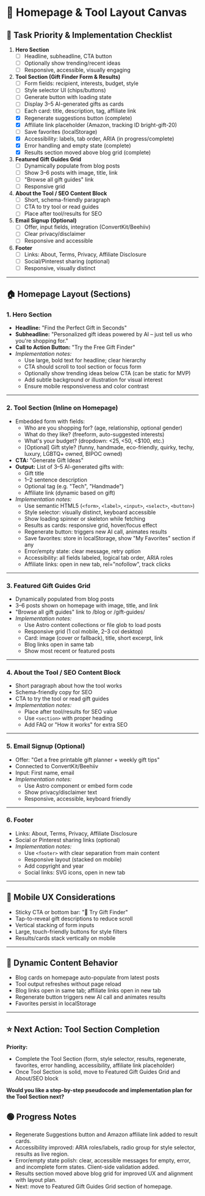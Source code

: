 # 🧩 Homepage & Tool Layout Canvas

## 🚦 Task Priority & Implementation Checklist

1. **Hero Section**
   - [ ] Headline, subheadline, CTA button
   - [ ] Optionally show trending/recent ideas
   - [ ] Responsive, accessible, visually engaging
2. **Tool Section (Gift Finder Form & Results)**
   - [ ] Form fields: recipient, interests, budget, style
   - [ ] Style selector UI (chips/buttons)
   - [ ] Generate button with loading state
   - [ ] Display 3–5 AI-generated gifts as cards
   - [ ] Each card: title, description, tag, affiliate link
   - [x] Regenerate suggestions button (complete)
   - [x] Affiliate link placeholder (Amazon, tracking ID bright-gift-20)
   - [ ] Save favorites (localStorage)
   - [x] Accessibility: labels, tab order, ARIA (in progress/complete)
   - [x] Error handling and empty state (complete)
   - [x] Results section moved above blog grid (complete)
3. **Featured Gift Guides Grid**
   - [ ] Dynamically populate from blog posts
   - [ ] Show 3–6 posts with image, title, link
   - [ ] "Browse all gift guides" link
   - [ ] Responsive grid
4. **About the Tool / SEO Content Block**
   - [ ] Short, schema-friendly paragraph
   - [ ] CTA to try tool or read guides
   - [ ] Place after tool/results for SEO
5. **Email Signup (Optional)**
   - [ ] Offer, input fields, integration (ConvertKit/Beehiiv)
   - [ ] Clear privacy/disclaimer
   - [ ] Responsive and accessible
6. **Footer**
   - [ ] Links: About, Terms, Privacy, Affiliate Disclosure
   - [ ] Social/Pinterest sharing (optional)
   - [ ] Responsive, visually distinct

---

## 🏠 Homepage Layout (Sections)

### 1. **Hero Section**
- **Headline:** "Find the Perfect Gift in Seconds"
- **Subheadline:** "Personalized gift ideas powered by AI – just tell us who you're shopping for."
- **Call to Action Button:** "Try the Free Gift Finder"
- *Implementation notes:*
  - Use large, bold text for headline; clear hierarchy
  - CTA should scroll to tool section or focus form
  - Optionally show trending ideas below CTA (can be static for MVP)
  - Add subtle background or illustration for visual interest
  - Ensure mobile responsiveness and color contrast

---

### 2. **Tool Section (Inline on Homepage)**
- Embedded form with fields:
  - Who are you shopping for? (age, relationship, optional gender)
  - What do they like? (freeform, auto-suggested interests)
  - What's your budget? (dropdown: <$25, <$50, <$100, etc.)
  - [Optional] Gift style? (funny, handmade, eco-friendly, quirky, techy, luxury, LGBTQ+ owned, BIPOC owned)
- **CTA:** "Generate Gift Ideas"
- **Output:** List of 3–5 AI-generated gifts with:
  - Gift title
  - 1–2 sentence description
  - Optional tag (e.g. "Tech", "Handmade")
  - Affiliate link (dynamic based on gift)
- *Implementation notes:*
  - Use semantic HTML5 (`<form>`, `<label>`, `<input>`, `<select>`, `<button>`)
  - Style selector: visually distinct, keyboard accessible
  - Show loading spinner or skeleton while fetching
  - Results as cards: responsive grid, hover/focus effect
  - Regenerate button: triggers new AI call, animates results
  - Save favorites: store in localStorage, show "My Favorites" section if any
  - Error/empty state: clear message, retry option
  - Accessibility: all fields labeled, logical tab order, ARIA roles
  - Affiliate links: open in new tab, rel="nofollow", track clicks

---

### 3. **Featured Gift Guides Grid**
- Dynamically populated from blog posts
- 3–6 posts shown on homepage with image, title, and link
- "Browse all gift guides" link to /blog or /gift-guides/
- *Implementation notes:*
  - Use Astro content collections or file glob to load posts
  - Responsive grid (1 col mobile, 2–3 col desktop)
  - Card: image (cover or fallback), title, short excerpt, link
  - Blog links open in same tab
  - Show most recent or featured posts

---

### 4. **About the Tool / SEO Content Block**
- Short paragraph about how the tool works
- Schema-friendly copy for SEO
- CTA to try the tool or read gift guides
- *Implementation notes:*
  - Place after tool/results for SEO value
  - Use `<section>` with proper heading
  - Add FAQ or "How it works" for extra SEO

---

### 5. **Email Signup (Optional)**
- Offer: "Get a free printable gift planner + weekly gift tips"
- Connected to ConvertKit/Beehiiv
- Input: First name, email
- *Implementation notes:*
  - Use Astro component or embed form code
  - Show privacy/disclaimer text
  - Responsive, accessible, keyboard friendly

---

### 6. **Footer**
- Links: About, Terms, Privacy, Affiliate Disclosure
- Social or Pinterest sharing links (optional)
- *Implementation notes:*
  - Use `<footer>` with clear separation from main content
  - Responsive layout (stacked on mobile)
  - Add copyright and year
  - Social links: SVG icons, open in new tab

---

## 📲 Mobile UX Considerations
- Sticky CTA or bottom bar: "🎁 Try Gift Finder"
- Tap-to-reveal gift descriptions to reduce scroll
- Vertical stacking of form inputs
- Large, touch-friendly buttons for style filters
- Results/cards stack vertically on mobile

---

## 🔄 Dynamic Content Behavior
- Blog cards on homepage auto-populate from latest posts
- Tool output refreshes without page reload
- Blog links open in same tab; affiliate links open in new tab
- Regenerate button triggers new AI call and animates results
- Favorites persist in localStorage

---

## ⭐️ Next Action: Tool Section Completion
**Priority:**
- Complete the Tool Section (form, style selector, results, regenerate, favorites, error handling, accessibility, affiliate link placeholder)
- Once Tool Section is solid, move to Featured Gift Guides Grid and About/SEO block

**Would you like a step-by-step pseudocode and implementation plan for the Tool Section next?**

## 🟢 Progress Notes
- Regenerate Suggestions button and Amazon affiliate link added to result cards.
- Accessibility improved: ARIA roles/labels, radio group for style selector, results as live region.
- Error/empty state polish: clear, accessible messages for empty, error, and incomplete form states. Client-side validation added.
- Results section moved above blog grid for improved UX and alignment with layout plan.
- Next: move to Featured Gift Guides Grid section of homepage.

